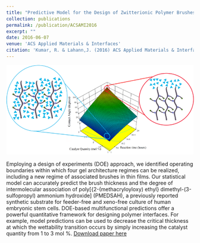 ```yaml
---
title: "Predictive Model for the Design of Zwitterionic Polymer Brushes: A Statistical Design of Experiments Approach."
collection: publications
permalink: /publication/ACSAMI2016
excerpt: ""
date: 2016-06-07
venue: 'ACS Applied Materials & Interfaces'
citation: 'Kumar, R. & Lahann,J. (2016) ACS Applied Materials & Interfaces, 8 (26), 16595-16603.'
---
```


![acsami](/images/acsami.png)

Employing a design of experiments (DOE) approach, we identified operating boundaries within which four gel architecture regimes can be realized, including a new regime of associated brushes in thin films. Our statistical model can accurately predict the brush thickness and the degree of intermolecular association of poly[{2-(methacryloyloxy) ethyl} dimethyl-(3-sulfopropyl) ammonium hydroxide] (PMEDSAH), a previously reported synthetic substrate for feeder-free and xeno-free culture of human embryonic stem cells. DOE-based multifunctional predictions offer a powerful quantitative framework for designing polymer interfaces. For example, model predictions can be used to decrease the critical thickness at which the wettability transition occurs by simply increasing the catalyst quantity from 1 to 3 mol %.
[Download paper here](http://rmykmr.github.io/files/ACSAMI2016.pdf)


